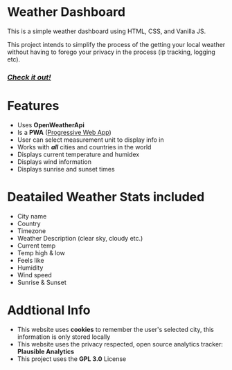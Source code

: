 # Weather Dashboard

This is a simple weather dashboard using HTML, CSS, and Vanilla JS.

This project intends to simplify the process of the getting your local weather
without having to forego your privacy in the process (ip tracking, logging etc).

### *[Check it out!](https://m-gdev.github.io/weather-dashboard/)*

# Features
- Uses **OpenWeatherApi**
- Is a **PWA** ([Progressive Web App](https://web.dev/progressive-web-apps/))
- User can select measurement unit to display info in
- Works with ***all*** cities and countries in the world
- Displays current temperature and humidex
- Displays wind information
- Displays sunrise and sunset times
<!-- - Displays forecast for rest of day OR the next 10 days | THIS IS A WORK IN PROGRESS, CHECK PLANNED IMPROVEMENTS-->

# Deatailed Weather Stats included
- City name
- Country
- Timezone
- Weather Description (clear sky, cloudy etc.)
- Current temp
- Temp high & low
- Feels like
- Humidity
- Wind speed
- Sunrise & Sunset

<!-- # Planned improvments

### In-Progress:
- Add 1 day OR 10 forcast, tabbed section (condensing all grid items into only two columns)
- Add a header and footer menus
- Sunrise and Sunset times in AM and PM?
- Format last updated info more nicely 
- Make links not .html (make each page a dir and name the page index.html)
- Give user ability to auto get location through browser (geolocation api)
- Add search/submit button on homepage
- 

- Footer
  - includes lastupdated ??
  - made by musa 
  - github link asking for star

- Header 
  - logo
  - about
  - popular cities
  - change city

### Done:
- Dashboard Page
  - h1 with city info
  - info cards
    - temp, humidity, feels like, high, low
    - wind
    - sunrise & sunset times

- General
  - switch between farenheit and celsius -->

# Addtional Info
- This website uses **cookies** to remember the user's selected city, this information is only stored locally
- This website uses the privacy respected, open source analytics tracker: **Plausible Analytics**
- This project uses the **GPL 3.0** License
